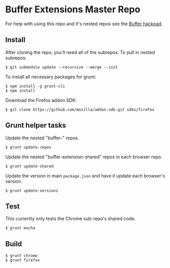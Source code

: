 Buffer Extensions Master Repo
=============================

For help with using this repo and it's nested repos see the [Buffer hackpad](https://buffer.hackpad.com/Extensions-Shared-Repos-101-7AswcCRsHEI).

## Install

After cloning the repo, you'll need all of the subrepos. To pull in nested subrepos:

    $ git submodule update --recursive --merge --init

To install all necessary packages for grunt:

    $ npm install -g grunt-cli
    $ npm install

Download the Firefox addon SDK:

    $ git clone https://github.com/mozilla/addon-sdk.git sdks/firefox

## Grunt helper tasks

Update the nested "buffer-<browser>" repos.

    $ grunt update-repos

Update the nested "buffer-extension-shared" repos in each browser repo.

    $ grunt update-shared

Update the version in main `package.json` and have it update each browser's
version.

    $ grunt update-versions

## Test

This currently only tests the Chrome sub-repo's shared code.

    $ grunt mocha

## Build

    $ grunt chrome
    $ grunt firefox
